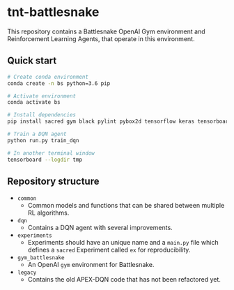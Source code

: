 # tnt-battlesnake

This repository contains a Battlesnake OpenAI Gym environment and Reinforcement Learning Agents, that operate in this environment.

## Quick start

```bash
# Create conda environment
conda create -n bs python=3.6 pip

# Activate environment
conda activate bs

# Install dependencies
pip install sacred gym black pylint pybox2d tensorflow keras tensorboardX

# Train a DQN agent
python run.py train_dqn

# In another terminal window
tensorboard --logdir tmp
```

## Repository structure

- `common`
    - Common models and functions that can be shared between multiple RL algorithms.
- `dqn`
    - Contains a DQN agent with several improvements.
- `experiments`
    - Experiments should have an unique name and a `main.py` file which defines a `sacred` Experiment called `ex` for reproducibility.
- `gym_battlesnake`
    - An OpenAI `gym` environment for Battlesnake.
- `legacy`
    - Contains the old APEX-DQN code that has not been refactored yet.
